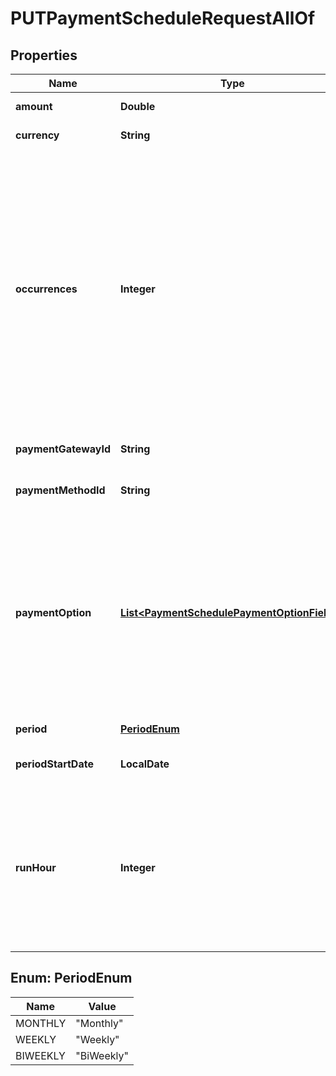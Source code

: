 

# PUTPaymentScheduleRequestAllOf


## Properties

| Name | Type | Description | Notes |
|------------ | ------------- | ------------- | -------------|
|**amount** | **Double** | Indicates the updated amount of the pending payment schedule items.  |  [optional] |
|**currency** | **String** | Indicates the updated currency of the pending payment schedule items.        |  [optional] |
|**occurrences** | **Integer** | Indicates the updated number of payment schedule items that are created by the payment schedule.  **Note:**   - If \&quot;updated &#x60;occurrences&#x60; &gt; existing &#x60;occurrences&#x60;\&quot;, the following number of pending payment schedule item will be added to the payment schedule: “updated &#x60;occurrences&#x60; - existing &#x60;occurrences&#x60;”.   - If \&quot;existing &#x60;occurrences&#x60; &gt; updated &#x60;occurrences&#x60; &gt;&#x3D; the number of &#x60;processed&#x60;/&#x60;errored&#x60;/&#x60;canceled&#x60; payment schedule items\&quot;, the following number of pending items will be removed by descending order of the schedule dates: \&quot;existing &#x60;occurrences&#x60; - updated &#x60;occurrences&#x60;\&quot;.   - If \&quot;updated &#x60;occurrences&#x60; &lt; the number of &#x60;processed&#x60;/&#x60;erroed&#x60;/&#x60;canceled&#x60; payment schedule items\&quot;, a validation error will be returned.  |  [optional] |
|**paymentGatewayId** | **String** | Indicates the updated payment gateway ID of the pending payment schedule items.  |  [optional] |
|**paymentMethodId** | **String** | Indicates the updated payment method ID of the pending payment schedule items.   |  [optional] |
|**paymentOption** | [**List&lt;PaymentSchedulePaymentOptionFields&gt;**](PaymentSchedulePaymentOptionFields.md) | Container for the paymentOption items, which describe the transactional level rules for processing payments. Currently, only the Gateway Options type is supported.  Here is an example: &#x60;&#x60;&#x60; \&quot;paymentOption\&quot;: [   {     \&quot;type\&quot;: \&quot;GatewayOptions\&quot;,     \&quot;detail\&quot;: {       \&quot;SecCode\&quot;:\&quot;WEB\&quot;     }   } ] &#x60;&#x60;&#x60;  &#x60;paymentOption&#x60; of the payment schedule takes precedence over &#x60;paymentOption&#x60; of the payment schedule item.   **Note:** To enable this field, submit a request at [Zuora Global Support](https://support.zuora.com/).  |  [optional] |
|**period** | [**PeriodEnum**](#PeriodEnum) | Indicates the updated period of the pending payment schedule items.  |  [optional] |
|**periodStartDate** | **LocalDate** | Indicates the updated collection date for the next pending payment schedule item.  |  [optional] |
|**runHour** | **Integer** | Specifies at which hour of the day in the tenant’s time zone this payment will be collected. Available values: &#x60;[0,1,2,~,22,23]&#x60;.    If the time difference between your tenant’s timezone and the timezone where Zuora servers are is not in full hours, for example, 2.5 hours, the payment schedule items will be triggered half hour later than your scheduled time. If the payment &#x60;runHour&#x60; and &#x60;scheduledDate&#x60; are backdated, the system will collect the payment when the next runHour occurs.  |  [optional] |



## Enum: PeriodEnum

| Name | Value |
|---- | -----|
| MONTHLY | &quot;Monthly&quot; |
| WEEKLY | &quot;Weekly&quot; |
| BIWEEKLY | &quot;BiWeekly&quot; |



